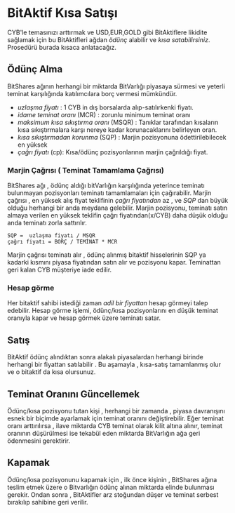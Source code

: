 # BitAktif Kısa Satışı

CYB'le temasınızı arttırmak ve USD,EUR,GOLD gibi BitAktiflere likidite sağlamak için 
bu BitAktifleri ağdan *ödünç* alabilir ve *kısa satabilirsiniz*. Prosedürü burada kısaca 
anlatacağız.

## Ödünç Alma

BitShares ağının herhangi bir miktarda BitVarlığı piyasaya sürmesi ve yeterli teminat 
karşılığında katılımcılara borç vermesi mümkündür. 

 * *uzlaşma fiyatı* : 1 CYB in dış borsalarda alıp-satılırkenki fiyatı.
 * *idame teminat oranı* (MCR) :  zorunlu minimum teminat oranı 
 * *maksimum kısa sıkıştırma oranı* (MSQR) : Tanıklar tarafından kısaların kısa sıkıştırmalara karşı nereye kadar korunacaklarını belirleyen oran.
 * *kısa sıkıştırmadan korunma* (SQP) : Marjin pozisyonuna ödettirilebilecek en yüksek  
 * *çağrı fiyatı* (cp):   Kısa/ödünç pozisyonlarının marjin çağrıldığı fiyat.  

### Marjin Çağrısı ( Teminat Tamamlama Çağrısı)

BitShares ağı , ödünç aldığı bitVarlığın karşılığında yeterince teminatı bulunmayan 
pozisyonları teminatı tamamlamaları için çağırabilir. Marjin çağrısı , en yüksek alış fiyat 
teklifinin *çağrı fiyatından* az , ve *SQP* dan büyük olduğu herhangi bir anda 
meydana gelebilir.
Marjin pozisyonu, teminatı satın almaya verilen en yüksek teklifin çağrı 
fiyatından(x/CYB) daha düşük olduğu anda teminatı zorla sattırılır.

    SQP =  uzlaşma fiyatı / MSQR
    çağrı fiyatı = BORÇ / TEMİNAT * MCR

Marjin çağrısı teminatı alır , ödünç alınmış bitaktif hisselerinin SQP ya kadarki kısmını
piyasa fiyatından satın alır ve pozisyonu kapar. Teminattan geri kalan CYB müşteriye 
iade edilir.

### Hesap görme

Her bitaktif sahibi istediği zaman *adil bir fiyattan* hesap görmeyi talep edebilir.
Hesap görme işlemi, ödünç/kısa pozisyonlarını en düşük teminat oranıyla kapar ve 
hesap görmek üzere teminatı satar.

## Satış

BitAktif ödünç alındıktan sonra alakalı piyasalardan herhangi birinde herhangi
bir fiyattan satılabilir . Bu aşamayla ,  kısa-satış tamamlanmış olur ve o bitaktif da kısa 
olursunuz.

## Teminat Oranını Güncellemek

Ödünç/kısa pozisyonu tutan kişi , herhangi bir zamanda , piyasa 
davranışını esnek bir biçimde ayarlamak için teminat oranını değiştirebilir. Eğer 
teminat oranı arttırılırsa , ilave miktarda CYB teminat olarak kilit altına alınır, teminat 
oranının düşürülmesi ise tekabül eden miktarda BitVarlığın ağa geri ödenmesini 
gerektirir.

## Kapamak

Ödünç/kısa pozisyonunu kapamak için , ilk önce kişinin , BitShares ağına teslim 
etmek üzere o Bitvarlığın ödünç alınan miktarda elinde bulunması gerekir. Ondan 
sonra , BitAktifler arz stoğundan düşer ve teminat serbest bırakılıp sahibine geri 
verilir.